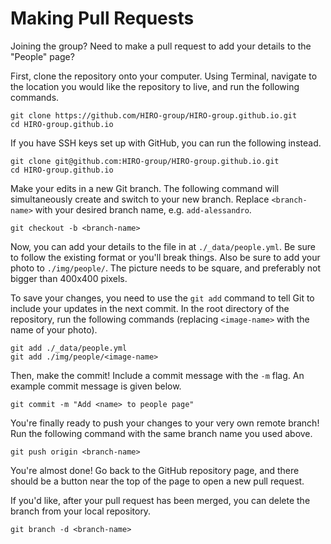 # Making Pull Requests

Joining the group? Need to make a pull request to add your details to the "People" page?

First, clone the repository onto your computer. Using Terminal, navigate to the location you would like the repository to live, and run the following commands.

```
git clone https://github.com/HIRO-group/HIRO-group.github.io.git
cd HIRO-group.github.io
```

If you have SSH keys set up with GitHub, you can run the following instead.

```
git clone git@github.com:HIRO-group/HIRO-group.github.io.git
cd HIRO-group.github.io
```

Make your edits in a new Git branch. The following command will simultaneously create and switch to your new branch. Replace `<branch-name>` with your desired branch name, e.g. `add-alessandro`.

```
git checkout -b <branch-name>
```

Now, you can add your details to the file in at `./_data/people.yml`. Be sure to follow the existing format or you'll break things. Also be sure to add your photo to `./img/people/`. The picture needs to be square, and preferably not bigger than 400x400 pixels.

To save your changes, you need to use the `git add` command to tell Git to include your updates in the next commit. In the root directory of the repository, run the following commands (replacing `<image-name>` with the name of your photo).

```
git add ./_data/people.yml
git add ./img/people/<image-name>
```

Then, make the commit! Include a commit message with the `-m` flag. An example commit message is given below.

```
git commit -m "Add <name> to people page"
```

You're finally ready to push your changes to your very own remote branch! Run the following command with the same branch name you used above.

```
git push origin <branch-name>
```

You're almost done! Go back to the GitHub repository page, and there should be a button near the top of the page to open a new pull request.

If you'd like, after your pull request has been merged, you can delete the branch from your local repository.

```
git branch -d <branch-name>
```

